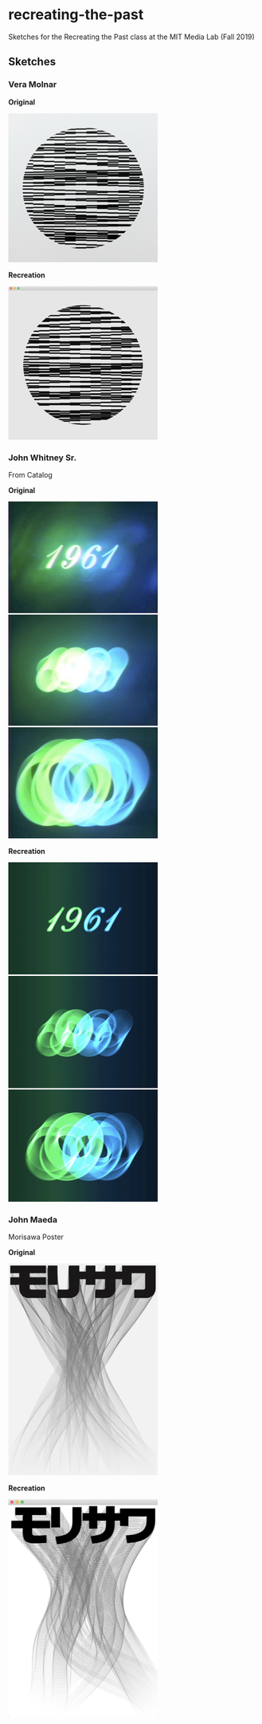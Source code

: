 # recreating-the-past
Sketches for the Recreating the Past class at the MIT Media Lab (Fall 2019)

## Sketches

### Vera Molnar

**Original**

<img src="images/rtp_1_molnar_original.jpg" width="300" /> 

**Recreation**

<img src="images/rtp_1_molnar_recreation.png" width="300" />

### John Whitney Sr.

From Catalog

**Original**

<img src="images/rtp_2_whitney_original1.jpg" width="300" />
<img src="images/rtp_2_whitney_original2.jpg" width="300" />
<img src="images/rtp_2_whitney_original3.jpg" width="300" />

**Recreation**

<img src="images/rtp_2_whitney_recreation1.jpg" width="300" />
<img src="images/rtp_2_whitney_recreation2.jpg" width="300" />
<img src="images/rtp_2_whitney_recreation3.jpg" width="300" />

### John Maeda

Morisawa Poster


**Original**

<img src="images/rtp_3_maeda_original.jpg" width="300" />

**Recreation**

<img src="images/rtp_3_maeda_recreation.jpg" width="300" />


